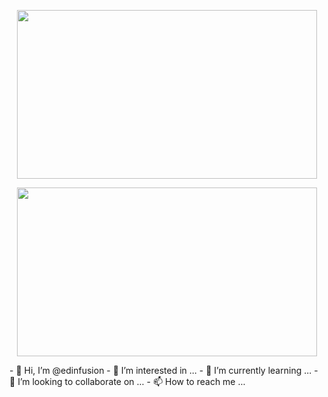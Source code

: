 <p align="center">
  <img width="480" height="270" src="https://github.com/edinfusion/EdinMV/blob/master/personalGif.gif">
</p>


<p align="center">
  <img width="480" height="270" src="https://github.com/edinfusion/EdinMV/blob/master/giphy.gif">
</p>
- 👋 Hi, I’m @edinfusion
- 👀 I’m interested in ...
- 🌱 I’m currently learning ...
- 💞️ I’m looking to collaborate on ...
- 📫 How to reach me ...

<!---
edinfusion/edinfusion is a ✨ special ✨ repository because its `README.md` (this file) appears on your GitHub profile.
You can click the Preview link to take a look at your changes.
--->
